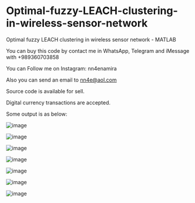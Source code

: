 # Optimal-fuzzy-LEACH-clustering-in-wireless-sensor-network
Optimal fuzzy LEACH clustering in wireless sensor network - MATLAB

You can buy this code by contact me in WhatsApp, Telegram and iMessage with +989360703858

You can Follow me on Instagram: nn4enamira

Also you can send an email to nn4e@aol.com

Source code is available for sell.

Digital currency transactions are accepted.

Some output is as below:

![image](https://github.com/user-attachments/assets/89ab436e-e307-43d0-a24d-3ba99aff4ebe)

![image](https://github.com/user-attachments/assets/34ec6121-a869-4980-9dea-63b53ae71833)

![image](https://github.com/user-attachments/assets/019a106b-65f3-4525-ae67-b4be4cc47f8f)

![image](https://github.com/user-attachments/assets/b0d106bb-daae-4d01-84eb-52749331fec7)

![image](https://github.com/user-attachments/assets/f3525aa9-3127-466a-bde2-6f439eee9a52)

![image](https://github.com/user-attachments/assets/88d36dcc-a504-47a6-8873-dd526abdbe81)

![image](https://github.com/user-attachments/assets/0a64dd92-8296-4a4e-89f8-7aa325e7871f)







